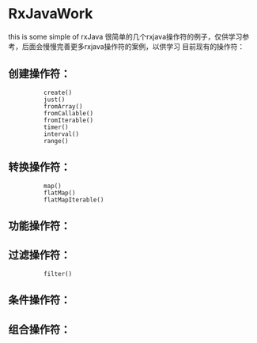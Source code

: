 RxJavaWork
======
this is some simple of rxJava
很简单的几个rxjava操作符的例子，仅供学习参考，后面会慢慢完善更多rxjava操作符的案例，以供学习
目前现有的操作符：

## 创建操作符：
              create()  
              just()          
              fromArray()
              fromCallable()                              
              fromIterable()
              timer()          
              interval()   
              range()            
## 转换操作符：
              map()
              flatMap()
              flatMapIterable()
## 功能操作符：  
## 过滤操作符：
              filter()  
## 条件操作符：  
## 组合操作符：

